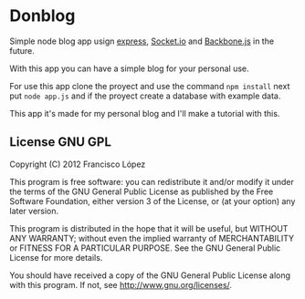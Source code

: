 # Donblog

Simple node blog app usign [express](http://expressjs.com), [Socket.io](http://socket.io) and [Backbone.js](http://documentcloud.github.com/backbone) in the future.

With this app you can have a simple blog for your personal use.

For use this app clone the proyect and use the command `npm install` next put `node app.js` and if the proyect create a database with example data.

This app it's made for my personal blog and I'll make a tutorial with this.

## License GNU GPL

Copyright (C) 2012  Francisco López

This program is free software: you can redistribute it and/or modify
it under the terms of the GNU General Public License as published by
the Free Software Foundation, either version 3 of the License, or
(at your option) any later version.

This program is distributed in the hope that it will be useful,
but WITHOUT ANY WARRANTY; without even the implied warranty of
MERCHANTABILITY or FITNESS FOR A PARTICULAR PURPOSE.  See the
GNU General Public License for more details.

You should have received a copy of the GNU General Public License
along with this program.  If not, see <http://www.gnu.org/licenses/>.